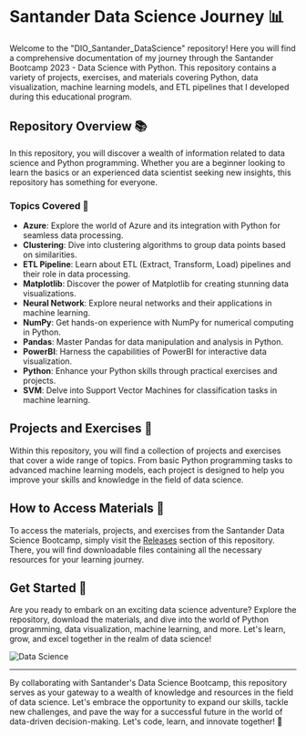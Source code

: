 # Santander Data Science Journey 📊

Welcome to the "DIO_Santander_DataScience" repository! Here you will find a comprehensive documentation of my journey through the Santander Bootcamp 2023 - Data Science with Python. This repository contains a variety of projects, exercises, and materials covering Python, data visualization, machine learning models, and ETL pipelines that I developed during this educational program.

## Repository Overview 📚

In this repository, you will discover a wealth of information related to data science and Python programming. Whether you are a beginner looking to learn the basics or an experienced data scientist seeking new insights, this repository has something for everyone.

### Topics Covered 🧠

- **Azure**: Explore the world of Azure and its integration with Python for seamless data processing.
- **Clustering**: Dive into clustering algorithms to group data points based on similarities.
- **ETL Pipeline**: Learn about ETL (Extract, Transform, Load) pipelines and their role in data processing.
- **Matplotlib**: Discover the power of Matplotlib for creating stunning data visualizations.
- **Neural Network**: Explore neural networks and their applications in machine learning.
- **NumPy**: Get hands-on experience with NumPy for numerical computing in Python.
- **Pandas**: Master Pandas for data manipulation and analysis in Python.
- **PowerBI**: Harness the capabilities of PowerBI for interactive data visualization.
- **Python**: Enhance your Python skills through practical exercises and projects.
- **SVM**: Delve into Support Vector Machines for classification tasks in machine learning.

## Projects and Exercises 📝

Within this repository, you will find a collection of projects and exercises that cover a wide range of topics. From basic Python programming tasks to advanced machine learning models, each project is designed to help you improve your skills and knowledge in the field of data science.

## How to Access Materials 📂

To access the materials, projects, and exercises from the Santander Data Science Bootcamp, simply visit the [Releases](https://github.com/JoseYahirHernandezCasanova/DIO_Santander_DataScience/releases) section of this repository. There, you will find downloadable files containing all the necessary resources for your learning journey.

## Get Started 🚀

Are you ready to embark on an exciting data science adventure? Explore the repository, download the materials, and dive into the world of Python programming, data visualization, machine learning, and more. Let's learn, grow, and excel together in the realm of data science!

![Data Science](https://cdn.pixabay.com/photo/2016/02/19/11/39/computer-1209641_960_720.jpg)

---

By collaborating with Santander's Data Science Bootcamp, this repository serves as your gateway to a wealth of knowledge and resources in the field of data science. Let's embrace the opportunity to expand our skills, tackle new challenges, and pave the way for a successful future in the world of data-driven decision-making. Let's code, learn, and innovate together! 🌟